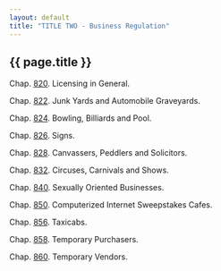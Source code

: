 ```yaml
---
layout: default 
title: "TITLE TWO - Business Regulation"
---
```


{{ page.title }}
----------------

Chap. [820](39767052.html). Licensing in General.

Chap. [822](39bd188b.html). Junk Yards and Automobile Graveyards.

Chap. [824](39dcade7.html). Bowling, Billiards and Pool.

Chap. [826](39f755a4.html). Signs.

Chap. [828](3c02a548.html). Canvassers, Peddlers and Solicitors.

Chap. [832](3c2c0c96.html). Circuses, Carnivals and Shows.

Chap. [840](3c52e21b.html). Sexually Oriented Businesses.

Chap. [850](3dd24e0a.html). Computerized Internet Sweepstakes Cafes.

Chap. [856](3e849a1b.html). Taxicabs.

Chap. [858](3ecf3f1d.html). Temporary Purchasers.

Chap. [860](3ee81f81.html). Temporary Vendors.
